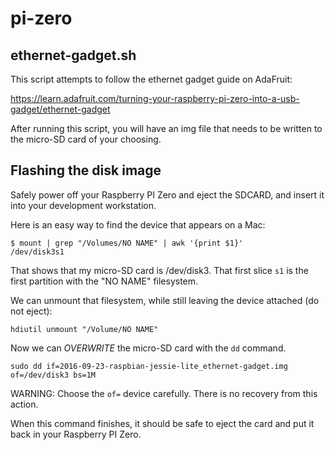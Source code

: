 # pi-zero

## ethernet-gadget.sh

This script attempts to follow the ethernet gadget guide on AdaFruit:

https://learn.adafruit.com/turning-your-raspberry-pi-zero-into-a-usb-gadget/ethernet-gadget

After running this script, you will have an img file that needs to be written to the micro-SD card of your choosing.

## Flashing the disk image

Safely power off your Raspberry PI Zero and eject the SDCARD, and insert it into your development workstation.

Here is an easy way to find the device that appears on a Mac:

    $ mount | grep "/Volumes/NO NAME" | awk '{print $1}'
    /dev/disk3s1

That shows that my micro-SD card is /dev/disk3. That first slice `s1` is the first partition with the "NO NAME" filesystem.

We can unmount that filesystem, while still leaving the device attached (do not eject):

    hdiutil unmount "/Volume/NO NAME"

Now we can _OVERWRITE_ the micro-SD card with the `dd` command.

    sudo dd if=2016-09-23-raspbian-jessie-lite_ethernet-gadget.img of=/dev/disk3 bs=1M

WARNING: Choose the `of=` device carefully. There is no recovery from this action.

When this command finishes, it should be safe to eject the card and put it back in your Raspberry PI Zero.


